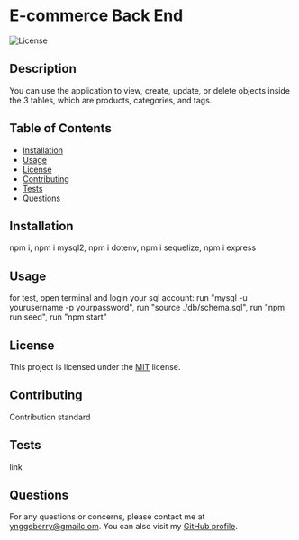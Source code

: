 # E-commerce Back End

![License](https://img.shields.io/badge/License-MIT-green.svg)

## Description

You can use the application to view, create, update, or delete objects inside the 3 tables, which are products, categories, and tags.

## Table of Contents

- [Installation](#installation)
- [Usage](#usage)
- [License](#license)
- [Contributing](#contributing)
- [Tests](#tests)
- [Questions](#questions)

## Installation

npm i, npm i mysql2, npm i dotenv, npm i sequelize, npm i express

## Usage

for test, open terminal and login your sql account: run "mysql -u yourusername -p yourpassword", run "source ./db/schema.sql", run "npm run seed", run "npm start"

## License

This project is licensed under the [MIT](https://opensource.org/licenses/MIT) license.

## Contributing

Contribution standard

## Tests

link

## Questions

For any questions or concerns, please contact me at ynggeberry@gmailc.om. You can also visit my [GitHub profile](https://github.com/huyingg1).

